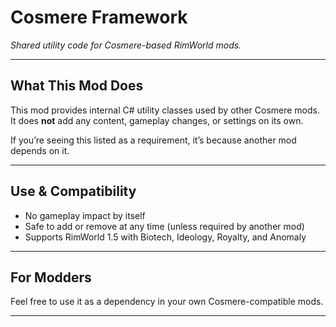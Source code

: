# Cosmere Framework

*Shared utility code for Cosmere-based RimWorld mods.*

---

## What This Mod Does

This mod provides internal C# utility classes used by other Cosmere mods.  
It does **not** add any content, gameplay changes, or settings on its own.

If you’re seeing this listed as a requirement, it’s because another mod depends on it.

---

## Use & Compatibility

- No gameplay impact by itself
- Safe to add or remove at any time (unless required by another mod)
- Supports RimWorld 1.5 with Biotech, Ideology, Royalty, and Anomaly

---

## For Modders

Feel free to use it as a dependency in your own Cosmere-compatible mods.

---
